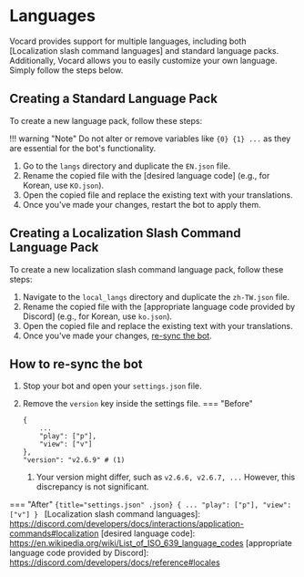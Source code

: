 # Languages

Vocard provides support for multiple languages, including both [Localization slash command languages] and standard language packs. Additionally, Vocard allows you to easily customize your own language. Simply follow the steps below.

## Creating a Standard Language Pack

To create a new language pack, follow these steps:

!!! warning "Note"
    Do not alter or remove variables like `{0} {1} ...` as they are essential for the bot's functionality.

1. Go to the `langs` directory and duplicate the `EN.json` file.
2. Rename the copied file with the [desired language code] (e.g., for Korean, use `KO.json`).
3. Open the copied file and replace the existing text with your translations.
4. Once you've made your changes, restart the bot to apply them.

## Creating a Localization Slash Command Language Pack

To create a new localization slash command language pack, follow these steps:

1. Navigate to the `local_langs` directory and duplicate the `zh-TW.json` file.
2. Rename the copied file with the [appropriate language code provided by Discord] (e.g., for Korean, use `ko.json`).
3. Open the copied file and replace the existing text with your translations.
4. Once you've made your changes, [re-sync the bot](#how-to-re-sync-the-bot).

## How to re-sync the bot

1. Stop your bot and open your `settings.json` file.
2. Remove the `version` key inside the settings file.
=== "Before"
    ``` {title="settings.json" .yaml hl_lines="6" .annotate}
    {
        ...
        "play": ["p"],
        "view": ["v"]
    },
    "version": "v2.6.9" # (1)
    ```

    1.  Your version might differ, such as `v2.6.6, v2.6.7, ...` However, this discrepancy is not significant.

=== "After"
    ```{title="settings.json" .json}
    {
        ...
        "play": ["p"],
        "view": ["v"]
    }
    ```
[Localization slash command languages]: https://discord.com/developers/docs/interactions/application-commands#localization
[desired language code]: https://en.wikipedia.org/wiki/List_of_ISO_639_language_codes
[appropriate language code provided by Discord]: https://discord.com/developers/docs/reference#locales
